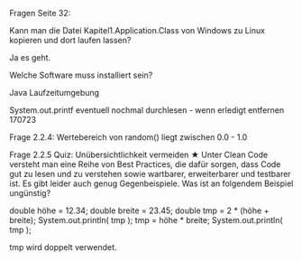 Fragen Seite 32:

Kann man die Datei Kapitel1.Application.Class von Windows zu Linux kopieren und dort laufen lassen? 

Ja es geht.

Welche Software muss installiert sein?

Java Laufzeitumgebung

System.out.printf eventuell nochmal durchlesen - wenn erledigt entfernen 170723

Frage 2.2.4: Wertebereich von random() liegt zwischen 0.0 - 1.0

Frage 2.2.5 Quiz: Unübersichtlichkeit vermeiden ★
Unter Clean Code versteht man eine Reihe von Best Practices, die dafür sorgen, dass
Code gut zu lesen und zu verstehen sowie wartbarer, erweiterbarer und testbarer ist.
Es gibt leider auch genug Gegenbeispiele.
Was ist an folgendem Beispiel ungünstig?

double höhe = 12.34;
double breite = 23.45;
double tmp = 2 * (höhe + breite);
System.out.println( tmp );
tmp = höhe * breite;
System.out.println( tmp );

tmp wird doppelt verwendet. 

